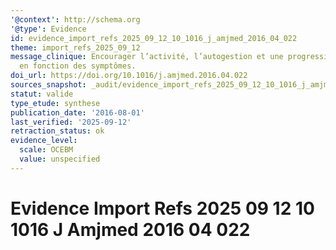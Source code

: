 ```yaml
---
'@context': http://schema.org
'@type': Evidence
id: evidence_import_refs_2025_09_12_10_1016_j_amjmed_2016_04_022
theme: import_refs_2025_09_12
message_clinique: Encourager l’activité, l’autogestion et une progression graduée
  en fonction des symptômes.
doi_url: https://doi.org/10.1016/j.amjmed.2016.04.022
sources_snapshot: _audit/evidence_import_refs_2025_09_12_10_1016_j_amjmed_2016_04_022.json
statut: valide
type_etude: synthese
publication_date: '2016-08-01'
last_verified: '2025-09-12'
retraction_status: ok
evidence_level:
  scale: OCEBM
  value: unspecified
---
```

# Evidence Import Refs 2025 09 12 10 1016 J Amjmed 2016 04 022


